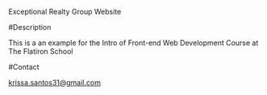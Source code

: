 Exceptional Realty Group Website

#Description

This is a an example for the Intro of Front-end Web Development Course at The Flatiron School

#Contact

krissa.santos31@gmail.com